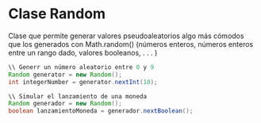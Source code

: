 <h1>Clase Random</h1>
Clase que permite generar valores pseudoaleatorios algo más cómodos que los generados con Math.random() (números enteros, números enteros entre un rango dado, valores booleanos, . . . )

````java
\\ Generr un número aleatorio entre 0 y 9
Random generator = new Random();
int integerNumber = generator.nextInt(10);

\\ Simular el lanzamiento de una moneda
Random generador = new Random();
boolean lanzamientoMoneda = generador.nextBoolean();

